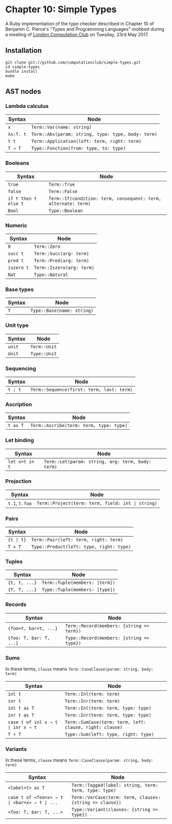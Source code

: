 # Chapter 10: Simple Types

A Ruby implementation of the type checker described in Chapter 10 of Benjamin
C. Pierce's "Types and Programming Languages" mobbed during a meeting of
[London Computation Club](http://london.computation.club) on Tuesday, 23rd May
2017.


## Installation

    git clone git://github.com/computationclub/simple-types.git
    cd simple-types
    bundle install
    make


## AST nodes

### Lambda calculus

| Syntax    | Node                                               |
| --------- | -------------------------------------------------- |
| `x`       | `Term::Var(name: string)`                          |
| `λx:T. t` | `Term::Abs(param: string, type: type, body: term)` |
| `t t`     | `Term::Application(left: term, right: term)`       |
| `T → T`   | `Type::Function(from: type, to: type)`             |

### Booleans

| Syntax               | Node                                                           |
| -------------------- | -------------------------------------------------------------- |
| `true`               | `Term::True`                                                   |
| `false`              | `Term::False`                                                  |
| `if t then t else t` | `Term::If(condition: term, consequent: term, alternate: term)` |
| `Bool`               | `Type::Boolean`                                                |

### Numeric

| Syntax     | Node                      |
| ---------- | ------------------------- |
| `0`        | `Term::Zero`              |
| `succ t`   | `Term::Succ(arg: term)`   |
| `pred t`   | `Term::Pred(arg: term)`   |
| `iszero t` | `Term::Iszero(arg: term)` |
| `Nat`      | `Type::Natural`           |

### Base types

| Syntax | Node                       |
| ------ | -------------------------- |
| `T`    | `Type::Base(name: string)` |

### Unit type

| Syntax | Node         |
| ------ | ------------ |
| `unit` | `Term::Unit` |
| `Unit` | `Type::Unit` |

### Sequencing

| Syntax  | Node                                      |
| ------- | ----------------------------------------- |
| `t ; t` | `Term::Sequence(first: term, last: term)` |

### Ascription

| Syntax   | Node                                    |
| -------- | --------------------------------------- |
| `t as T` | `Term::Ascribe(term: term, type: type)` |

### Let binding

| Syntax         | Node                                              |
| -------------- | ------------------------------------------------- |
| `let x=t in t` | `Term::Let(param: string, arg: term, body: term)` |

### Projection

| Syntax         | Node                                              |
| -------------- | ------------------------------------------------- |
| `t.1`, `t.foo` | `Term::Project(term: term, field: int \| string)` |

### Pairs

| Syntax     | Node                                     |
| ---------- | ---------------------------------------- |
| `{t \| t}` | `Term::Pair(left: term, right: term)`    |
| `T × T`    | `Type::Product(left: type, right: type)` |

### Tuples

| Syntax        | Node                           |
| ------------- | ------------------------------ |
| `{t, t, ...}` | `Term::Tuple(members: [term])` |
| `{T, T, ...}` | `Type::Tuple(members: [type])` |

### Records

| Syntax                  | Node                                      |
| ----------------------- | ----------------------------------------- |
| `{foo=t, bar=t, ...}`   | `Term::Record(members: {string => term})` |
| `{foo: T, bar: T, ...}` | `Type::Record(members: {string => type})` |

### Sums

In these terms, `clause` means `Term::CaseClause(param: string, body: term)`

| Syntax                             | Node                                                     |
| ---------------------------------- | -------------------------------------------------------- |
| `inl t`                            | `Term::Inl(term: term)`                                  |
| `inr t`                            | `Term::Inr(term: term)`                                  |
| `inl t as T`                       | `Term::Inl(term: term, type: type)`                      |
| `inr t as T`                       | `Term::Inr(term: term, type: type)`                      |
| `case t of inl x ⇒ t \| inr x ⇒ t` | `Term::SumCase(term: term, left: clause, right: clause)` |
| `T + T`                            | `Type::Sum(left: type, right: type)`                     |

### Variants

In these terms, `clause` means `Term::CaseClause(param: string, body: term)`

| Syntax                                        | Node                                                     |
| --------------------------------------------- | -------------------------------------------------------- |
| `<label=t> as T`                              | `Term::Tagged(label: string, term: term, type: type)`    |
| `case t of <foo=x> ⇒ t \| <bar=x> ⇒ t \| ...` | `Term::VarCase(term: term, clauses: {string => clause})` |
| `<foo: T, bar: T, ...>`                       | `Type::Variant(clauses: {string => type})`               |
